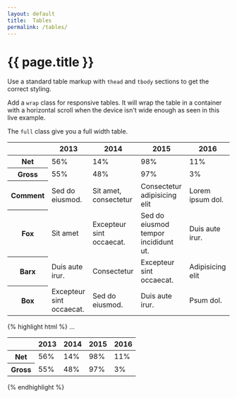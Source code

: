 ```yaml
---
layout: default
title:  Tables
permalink: /tables/
---
```


# {{ page.title }}

Use a standard table markup with `thead` and `tbody` sections to get the correct styling.

Add a `wrap` class for responsive tables. It will wrap the table in a container with a horizontal scroll when the device isn't wide enough as seen in this live example.

The `full` class give you a full width table.

<div class="example">
  <table class="wrap full">
    <thead>
      <tr>
        <th></th>
        <th>2013</th>
        <th>2014</th>
        <th>2015</th>
        <th>2016</th>
      </tr>
    </thead>
    <tbody>
      <tr>
        <th>Net</th>
        <td>56%</td>
        <td>14%</td>
        <td>98%</td>
        <td>11%</td>
      </tr>
      <tr>
        <th>Gross</th>
        <td>55%</td>
        <td>48%</td>
        <td>97%</td>
        <td>3%</td>
      </tr>
      <tr>
        <th>Comment</th>
        <td>Sed do eiusmod.</td>
        <td>Sit amet, consectetur</td>
        <td>Consectetur adipisicing elit</td>
        <td>Lorem ipsum dol.</td>
      </tr>
    <tr>
      <th>Fox</th>
      <td>Sit amet</td>
      <td>Excepteur sint occaecat.</td>
      <td>Sed do eiusmod tempor incididunt ut.</td>
      <td>Duis aute irur.</td>
    </tr>
    <tr>
      <th>Barx</th>
      <td>Duis aute irur.</td>
      <td>Consectetur</td>
      <td>Excepteur sint occaecat.</td>
      <td>Adipisicing elit</td>
    </tr>
    <tr>
      <th>Box</th>
      <td>Excepteur sint occaecat.</td>
      <td>Sed do eiusmod.</td>
      <td>Duis aute irur.</td>
      <td>Psum dol.</td>
    </tr>
    </tbody>
  </table>
</div>
{% highlight html %}
<table class="wrap full">
  <thead>
    <tr>
      <th></th>
      <th>2013</th>
      <th>2014</th>
      <th>2015</th>
      <th>2016</th>
    </tr>
  </thead>
  <tbody>
    <tr>
      <th>Net</th>
      <td>56%</td>
      <td>14%</td>
      <td>98%</td>
      <td>11%</td>
    </tr>
    <tr>
      <th>Gross</th>
      <td>55%</td>
      <td>48%</td>
      <td>97%</td>
      <td>3%</td>
    </tr>
    ...
  </tbody>
</table>
{% endhighlight %}
